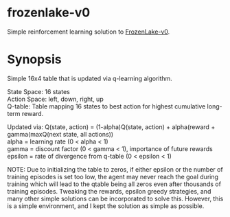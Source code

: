 # frozenlake-v0
Simple reinforcement learning solution to [FrozenLake-v0](https://gym.openai.com/envs/FrozenLake-v0/).

# Synopsis
Simple 16x4 table that is updated via q-learning algorithm.

State Space: 16 states  
Action Space: left, down, right, up  
Q-table: Table mapping 16 states to best action for highest cumulative long-term reward.  

Updated via: Q(state, action) = (1-alpha)Q(state, action) + alpha(reward + gamma(maxQ(next state, all actions))  
alpha = learning rate (0 < alpha < 1)  
gamma = discount factor (0 < gamma < 1), importance of future rewards  
epsilon = rate of divergence from q-table (0 < epsilon < 1)  

NOTE: Due to initializing the table to zeros, if either epsilon or the number of training episodes is set too low, the agent may never reach the goal during training which will lead to the qtable being all zeros even after thousands of training episodes. Tweaking the rewards, epsilon greedy strategies, and many other simple solutions can be incorporated to solve this. However, this is a simple environment, and I kept the solution as simple as possible.
